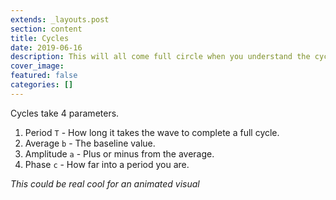 ```yaml
---
extends: _layouts.post
section: content
title: Cycles
date: 2019-06-16
description: This will all come full circle when you understand the cycle.
cover_image: 
featured: false
categories: []
---
```


Cycles take 4 parameters.

1. Period `T` - How long it takes the wave to complete a full cycle.
2. Average `b` - The baseline value.
3. Amplitude `a` - Plus or minus from the average.
4. Phase `c` - How far into a period you are.

*This could be real cool for an animated visual*